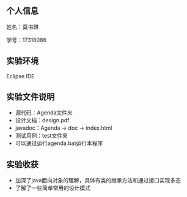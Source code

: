 ## 个人信息

姓名：莫书琪

学号：17318086

## 实验环境

Eclipse IDE

## 实验文件说明

- 源代码：Agenda文件夹
- 设计文档：design.pdf
- javadoc：Agenda -> doc -> index.html
- 测试用例：test文件夹
- 可以通过运行agenda.bat运行本程序

## 实验收获

- 加深了java面向对象的理解，具体有类的继承方法和通过接口实现多态
- 了解了一些简单常用的设计模式